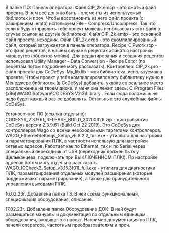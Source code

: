 В папке ПО:
Панель оператора:
Файл CIP_2k.emcp - это сжатый файл проекта. В нем всё должно быть - элементы из используемых библиотек и проч. Чтобы восстановить из него файл проекта (с раширением .emtp) используем File - Compress/Uncompress. Так что если я буду отправлять тебе проект можешь использовать этот файл в случае ссылок на другие библиотеки.
Файл CIP_2k.emtp - это основной файл проекта, исходник.
Файл CIP_2k.exob - это скомпиллированный файл, который загружается в панель оператора.
Recipe_CIPwork.rcp - это файл рецептов, в нашем случае в рецептах хранятся настройки маршрутов (объектов мойки). Для редактирования и создания рецептов использовал Utility Manager - Data Conversion - Recipe Editor (по рецептам потом подробнее могу рассказать).
Контроллер:
CIP_2k.pro - файл проекта для CoDeSys.
My_lib.lib - моя библиотека, используемая в проекте. Чтобы проект у тебя компиллировался эту библиотеку нужно в Менеджере библиотек (в CoDeSys) добавить, указав ее реальное место расположение на твоем диске. У меня она лежит здесь:  C:\Program Files (x86)\WAGO Software\CODESYS V2.3\Library . Если сюда положишь не надо будет каждый раз ее добавлять.
Остальные это служебные файлы CoDeSys.


Установочное ПО (ссылка отдельно):
CODESYS_2.3.9.61_RELEASE_BUILD_20200326.zip  - дистрибьютив CoDeSys версии 2.3.9.61 (Build Oct 22 2019). Это CoDeSys для контроллеров Wago со всеми необходимыми таргетами контроллеров.
WAGO_EthernetSettings_Setup_v6.8.2.2_full.exe  - утиллита для настройки и параметрирования ПЛК, в частности использую для настройки сетевых адресов. Работает как по Ethernet, так и по Serial через специальный переходник от USB (переходник должен быть у Щелыканцева, подключать при ВЫКЛЮЧЕННОМ ПЛК!). Пр настройке адресов потом могу отдельно рассказать.
WAGO_IOCheck3_Setup_v3.15.3(01)_full.exe  - утилита для диагностики ПЛК, параметрирования отдельных модулей расширения (которые поддерживают параметрирование), а также для принудительного управления выходами ПЛК.


16.02.23г.
Добавлена папка ТЗ. В ней схема функциональная, спецификация оборудования, описание.

17.02.23г.
Добавлена папка Оборудование ДОК. В ней будут размещаться мануалы и документация по отдельным единицам оборудования, входящего в проект. Например документация по ПЛК, панели оператора, частотным преобразователям и проч. 